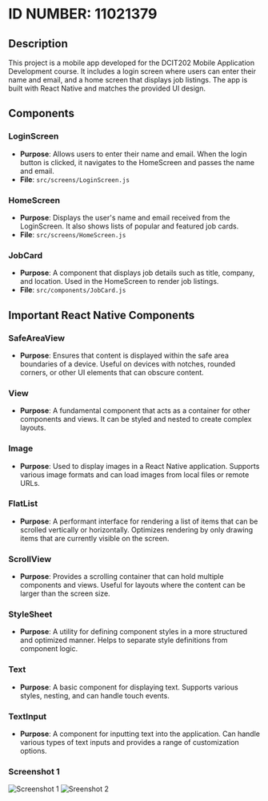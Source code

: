 # ID NUMBER: 11021379
## Description
This project is a mobile app developed for the DCIT202 Mobile Application Development course. It includes a login screen where users can enter their name and email, and a home screen that displays job listings. The app is built with React Native and matches the provided UI design.

## Components

### LoginScreen
- **Purpose**: Allows users to enter their name and email. When the login button is clicked, it navigates to the HomeScreen and passes the name and email.
- **File**: `src/screens/LoginScreen.js`

### HomeScreen
- **Purpose**: Displays the user's name and email received from the LoginScreen. It also shows lists of popular and featured job cards.
- **File**: `src/screens/HomeScreen.js`

### JobCard
- **Purpose**: A component that displays job details such as title, company, and location. Used in the HomeScreen to render job listings.
- **File**: `src/components/JobCard.js`

## Important React Native Components

### SafeAreaView
- **Purpose**: Ensures that content is displayed within the safe area boundaries of a device. Useful on devices with notches, rounded corners, or other UI elements that can obscure content.

### View
- **Purpose**: A fundamental component that acts as a container for other components and views. It can be styled and nested to create complex layouts.

### Image
- **Purpose**: Used to display images in a React Native application. Supports various image formats and can load images from local files or remote URLs.

### FlatList
- **Purpose**: A performant interface for rendering a list of items that can be scrolled vertically or horizontally. Optimizes rendering by only drawing items that are currently visible on the screen.

### ScrollView
- **Purpose**: Provides a scrolling container that can hold multiple components and views. Useful for layouts where the content can be larger than the screen size.

### StyleSheet
- **Purpose**: A utility for defining component styles in a more structured and optimized manner. Helps to separate style definitions from component logic.

### Text
- **Purpose**: A basic component for displaying text. Supports various styles, nesting, and can handle touch events.

### TextInput
- **Purpose**: A component for inputting text into the application. Can handle various types of text inputs and provides a range of customization options.


### Screenshot 1
![Screenshot 1](https://github.com/Curlvyn/rn-assignment4-11021379/assets/170081196/67a737e6-911f-4f4d-8c4c-8b2bdae17c0e)
![Sreenshot 2](https://github.com/Curlvyn/rn-assignment4-11021379/assets/170081196/989c82f3-4a80-42a5-a8e3-53e90b8c0934)



